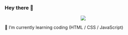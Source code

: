 ### Hey there 👋

<!--
**AlvinLee66/AlvinLee66** is a ✨ _special_ ✨ repository because its `README.md` (this file) appears on your GitHub profile.

Here are some ideas to get you started:

- 🔭 I’m currently working on ...
- 🌱 I’m currently learning ...
- 👯 I’m looking to collaborate on ...
- 🤔 I’m looking for help with ...
- 💬 Ask me about ...
- 📫 How to reach me: ...
- 😄 Pronouns: ...
- ⚡ Fun fact: ...
-->

<p align="center">
<img src="https://media3.giphy.com/media/cthCxgrk0bAF4y4pFs/giphy.gif?cid=790b7611dc8aff668a4203821f1e30672004f773a6b935ee&rid=giphy.gif&ct=g">
</p>
🌱 I’m currently learning coding (HTML / CSS / JavaScript)
